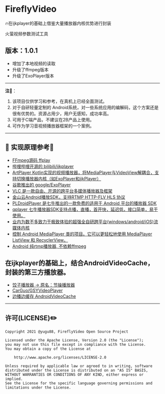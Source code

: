 # FireflyVideo
🔥在ijkplayer的基础上借鉴大量播放器内核优势进行封装

火萤视频参数测试工具

## 版本：1.0.1
- 增加了本地视频的读取
- 升级了ffmpeg版本
- 升级了ExoPlayer版本



***


**注🌈**：
1. 该项目仅供学习和参考，在真机上已经全面测试。
2. 对于自研轻量定制的 Android系统，对一些系统应用的编解码，这个方案还是很有优势的。资源占用少，用户无感知，成功率高。
3. 可用于C端产品，不建议在2B产品上使用。
4. 可作为学习音视频播放器框架的一个案例。


***

## 🔗 实现原理参考🍎

- [FFmpeg源码 ffplay](http://ffmpeg.org/)
- [哔哩哔哩开源的 bilibili/ijkplayer](https://github.com/bilibili/ijkplayer)
- [ArtPlayer Kotlin实现的视频播放器，将MediaPlayer与VideoView解耦合，支持切换播放器内核（如ExoPlayer和ijkPlayer）](https://github.com/maiwenchang/ArtPlayer)
- [谷歌推出的 google/ExoPlayer](https://github.com/google/ExoPlayer)
- [VLC 是一款自由、开源的跨平台多媒体播放器及框架](https://www.videolan.org/vlc/index.zh_CN.html)
- [金山云Android播放SDK，支持RTMP HTTP-FLV HLS 协议](https://github.com/FirePrayer/KSYMediaPlayer_Android)
- [PLDroidPlayer 是七牛推出的一款免费的适用于 Android 平台的播放器 SDK](https://github.com/pili-engineering/PLDroidPlayer)
- [qplayer 七牛播放器SDK支持点播，直播，首开快，延迟低，接口简单，易于使用。](https://github.com/qiniu/qplayer-sdk)
- [业内为数不多致力于极致体验的超强全自研跨平台(windows/android/iOS)流媒体内核](https://github.com/daniulive/SmarterStreaming)
- [控制 Android MediaPlayer 类的项目。它可以更轻松地使用 MediaPlayer ListView 和 RecyclerView。](https://github.com/danylovolokh/VideoPlayerManager)
- [Android 纯rtmp播放器, 不依赖ffmpeg](https://github.com/qingkouwei/oarplayer)

## 在ijkplayer的基础上，结合AndroidVideoCache，封装的第三方播放器。
- [饺子播放器 -> 原名：节操播放器](https://github.com/Jzvd/JZVideo)
- [CarGuo/GSYVideoPlayer](https://github.com/CarGuo/GSYVideoPlayer)
- [边播边缓存 AndroidVideoCache](https://github.com/danikula/AndroidVideoCache)


***

## 许可(LICENSE)✏️

    Copyright 2021 @yugu88, FireflyVideo Open Source Project

    Licensed under the Apache License, Version 2.0 (the "License");
    you may not use this file except in compliance with the License.
    You may obtain a copy of the License at

        http://www.apache.org/licenses/LICENSE-2.0

    Unless required by applicable law or agreed to in writing, software
    distributed under the License is distributed on an "AS IS" BASIS,
    WITHOUT WARRANTIES OR CONDITIONS OF ANY KIND, either express or implied.
    See the License for the specific language governing permissions and
    limitations under the License.